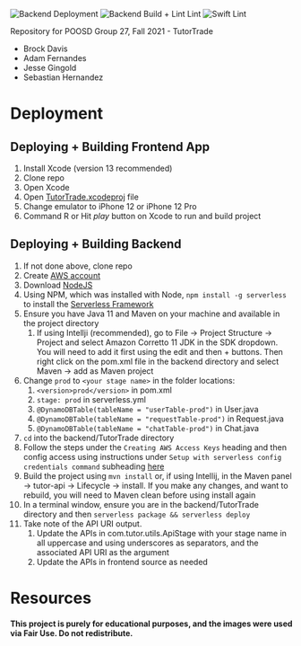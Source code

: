 ![Backend Deployment](https://github.com/PoosdGroup27/poosd-project/actions/workflows/deploy.yml/badge.svg)
![Backend Build + Lint Lint](https://github.com/PoosdGroup27/poosd-project/actions/workflows/build_and_lint.yml/badge.svg)
![Swift Lint](https://github.com/PoosdGroup27/poosd-project/actions/workflows/swift_lint.yml/badge.svg)

Repository for POOSD Group 27, Fall 2021 - TutorTrade

- Brock Davis
- Adam Fernandes
- Jesse Gingold
- Sebastian Hernandez

# Deployment

## Deploying + Building Frontend App

1. Install Xcode (version 13 recommended)
2. Clone repo
3. Open Xcode
4. Open [TutorTrade.xcodeproj](https://github.com/PoosdGroup27/poosd-project/tree/main/frontend/TutorTrade/TutorTrade.xcodeproj)
   file
5. Change emulator to iPhone 12 or iPhone 12 Pro
6. Command R or Hit _play_ button on Xcode to run and build project

## Deploying + Building Backend

1. If not done above, clone repo
2. Create [AWS account](https://aws.amazon.com/)
3. Download [NodeJS](https://nodejs.org/en/download/)
4. Using NPM, which was installed with Node, `npm install -g serverless` to install
   the [Serverless Framework](https://www.serverless.com/)
5. Ensure you have Java 11 and Maven on your machine and available in the project directory
   1. If using Intellji (recommended), go to File -> Project Structure -> Project and select Amazon Corretto 11 JDK in
      the SDK dropdown. You will need to add it first using the edit and then + buttons. Then right click on the
      pom.xml file in the backend directory and select Maven -> add as Maven project
6. Change `prod` to `<your stage name>` in the folder locations:
   1. `<version>prod</version>` in pom.xml
   2. `stage: prod` in serverless.yml
   3. `@DynamoDBTable(tableName = "userTable-prod")` in User.java
   4. `@DynamoDBTable(tableName = "requestTable-prod")` in Request.java
   5. `@DynamoDBTable(tableName = "chatTable-prod")` in Chat.java
7. `cd` into the backend/TutorTrade directory
8. Follow the steps under the `Creating AWS Access Keys` heading and then config access using instructions
   under `Setup with serverless config credentials command`
   subheading [here](https://www.serverless.com/framework/docs/providers/aws/guide/credentials)
9. Build the project using `mvn install` or, if using Intellij, in the Maven panel -> tutor-api -> Lifecycle -> install.
   If you make any changes, and want to rebuild, you will need to Maven clean before using install again
10. In a terminal window, ensure you are in the backend/TutorTrade directory and
    then `serverless package && serverless deploy`
11. Take note of the API URI output.
    1. Update the APIs in com.tutor.utils.ApiStage with your stage name in all uppercase and using underscores as
       separators, and the associated API URI as the argument
    2. Update the APIs in frontend source as needed

# Resources

#### This project is purely for educational purposes, and the images were used via Fair Use. Do not redistribute.

